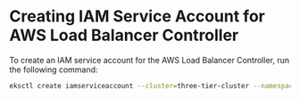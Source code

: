 # Creating IAM Service Account for AWS Load Balancer Controller

To create an IAM service account for the AWS Load Balancer Controller, run the following command:

```bash
eksctl create iamserviceaccount --cluster=three-tier-cluster --namespace=kube-system --name=aws-load-balancer-controller --role-name AmazonEKSLoadBalancerControllerRole --attach-policy-arn=arn:aws:iam::**<span style="color: red;">626072240565</span>**:policy/AWSLoadBalancerControllerIAMPolicy --approve --region=us-west-2
